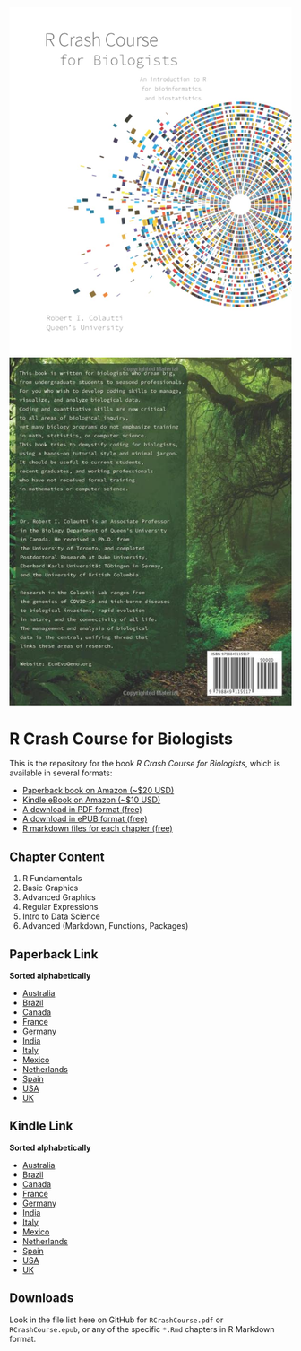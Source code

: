 
![R Crash Course Cover](./images/RCrashCourse_frontcover.jpg) ![R Crash Course Back](./images/RCrashCourse_back.jpg)

# R Crash Course for Biologists

This is the repository for the book *R Crash Course for Biologists*, which is available in several formats:

  * [Paperback book on Amazon (~$20 USD)](#Paperback-Link)
  * [Kindle eBook on Amazon (~$10 USD)](#Kindle-Link)
  * [A download in PDF format (free)](#Downloads)
  * [A download in ePUB format (free)](#Downloads)
  * [R markdown files for each chapter (free)](#Downloads)

## Chapter Content
  
  1. R Fundamentals
  2. Basic Graphics
  3. Advanced Graphics
  4. Regular Expressions
  5. Intro to Data Science
  6. Advanced (Markdown, Functions, Packages)
  
## Paperback Link

**Sorted alphabetically** 

  * [Australia](https://www.amazon.com.au/dp/B0BMSZSVN7/ref=sr_1_1?crid=WWP8K5UVF1SK&keywords=R+Crash+Course+for+Biologists)
  * [Brazil](https://www.amazon.com.br/dp/B0BMSZSVN7/ref=sr_1_1?crid=WWP8K5UVF1SK&keywords=R+Crash+Course+for+Biologists)
  * [Canada](https://www.amazon.ca/dp/B0BMSZSVN7/ref=sr_1_1?crid=WWP8K5UVF1SK&keywords=R+Crash+Course+for+Biologists)
  * [France](https://www.amazon.fr/dp/B0BMSZSVN7/ref=sr_1_1?crid=WWP8K5UVF1SK&keywords=R+Crash+Course+for+Biologists)
  * [Germany](https://www.amazon.de/dp/B0BMSZSVN7/ref=sr_1_1?crid=WWP8K5UVF1SK&keywords=R+Crash+Course+for+Biologists)
  * [India](https://www.amazon.in/dp/B0BMSZSVN7/ref=sr_1_1?crid=WWP8K5UVF1SK&keywords=R+Crash+Course+for+Biologists)
  * [Italy](https://www.amazon.it/dp/B0BMSZSVN7/ref=sr_1_1?crid=WWP8K5UVF1SK&keywords=R+Crash+Course+for+Biologists)
  * [Mexico](https://www.amazon.com.mx/dp/B0BMSZSVN7/ref=sr_1_1?crid=WWP8K5UVF1SK&keywords=R+Crash+Course+for+Biologists)
  * [Netherlands](https://www.amazon.nl/dp/B0BMSZSVN7/ref=sr_1_1?crid=WWP8K5UVF1SK&keywords=R+Crash+Course+for+Biologists)
  * [Spain](https://www.amazon.es/dp/B0BMSZSVN7/ref=sr_1_1?crid=WWP8K5UVF1SK&keywords=R+Crash+Course+for+Biologists)
  * [USA](https://www.amazon.com/dp/B0BMSZSVN7/ref=sr_1_1?crid=WWP8K5UVF1SK&keywords=R+Crash+Course+for+Biologists)
  * [UK](https://www.amazon.co.uk/dp/B0BMSZSVN7/ref=sr_1_1?crid=WWP8K5UVF1SK&keywords=R+Crash+Course+for+Biologists)
  
## Kindle Link

**Sorted alphabetically** 

  * [Australia](https://www.amazon.com.au/Crash-Course-Biologists-bioinformatics-biostatistics-ebook/dp/B0BCDVRRF2)
  * [Brazil](https://www.amazon.com.br/Crash-Course-Biologists-bioinformatics-biostatistics-ebook/dp/B0BCDVRRF2)
  * [Canada](https://www.amazon.ca/Crash-Course-Biologists-bioinformatics-biostatistics-ebook/dp/B0BCDVRRF2)
  * [France](https://www.amazon.fr/Crash-Course-Biologists-bioinformatics-biostatistics-ebook/dp/B0BCDVRRF2)
  * [Germany](https://www.amazon.de/Crash-Course-Biologists-bioinformatics-biostatistics-ebook/dp/B0BCDVRRF2)
  * [India](https://www.amazon.in/Crash-Course-Biologists-bioinformatics-biostatistics-ebook/dp/B0BCDVRRF2)
  * [Italy](https://www.amazon.it/Crash-Course-Biologists-bioinformatics-biostatistics-ebook/dp/B0BCDVRRF2)
  * [Mexico](https://www.amazon.com.mx/Crash-Course-Biologists-bioinformatics-biostatistics-ebook/dp/B0BCDVRRF2)
  * [Netherlands](https://www.amazon.nl/Crash-Course-Biologists-bioinformatics-biostatistics-ebook/dp/B0BCDVRRF2)
  * [Spain](https://www.amazon.es/Crash-Course-Biologists-bioinformatics-biostatistics-ebook/dp/B0BCDVRRF2)
  * [USA](https://www.amazon.com/Crash-Course-Biologists-bioinformatics-biostatistics-ebook/dp/B0BCDVRRF2)
  * [UK](https://www.amazon.co.uk/Crash-Course-Biologists-bioinformatics-biostatistics-ebook/dp/B0BCDVRRF2)
  
## Downloads

Look in the file list here on GitHub for `RCrashCourse.pdf` or `RCrashCourse.epub`, or any of the specific `*.Rmd` chapters in R Markdown format.
